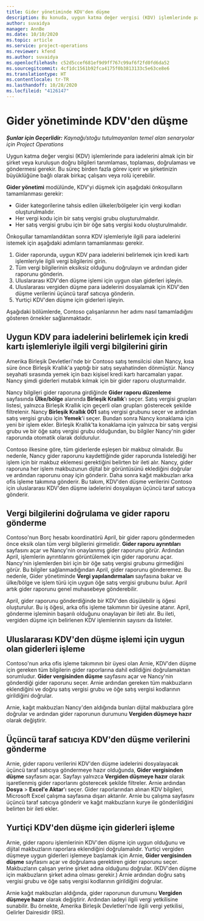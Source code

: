 ```yaml
---
title: Gider yönetiminde KDV'den düşme
description: Bu konuda, uygun katma değer vergisi (KDV) işlemlerinde para iadelerini almayı açıklar.
author: suvaidya
manager: AnnBe
ms.date: 10/10/2020
ms.topic: article
ms.service: project-operations
ms.reviewer: kfend
ms.author: suvaidya
ms.openlocfilehash: c52d5ccef681ef9d9ff767c99af6f2fd0fd6da52
ms.sourcegitcommit: 4cf1dc1561b92fca4175f0b3813133c5e63ce8e6
ms.translationtype: HT
ms.contentlocale: tr-TR
ms.lasthandoff: 10/28/2020
ms.locfileid: "4126147"
---
```

# <a name="vat-recovery-in-expense-management"></a>Gider yönetiminde KDV'den düşme

_**Şunlar için Geçerlidir:** Kaynağı/stoğu tutulmayanları temel alan senaryolar için Project Operations_

Uygun katma değer vergisi (KDV) işlemlerinde para iadelerini almak için bir şirket veya kuruluşun doğru bilgileri tanımlaması, toplaması, doğrulaması ve göndermesi gerekir. Bu süreç birden fazla görev içerir ve şirketinizin büyüklüğüne bağlı olarak birkaç çalışanı veya rolü içerebilir.

**Gider yönetimi** modülünde, KDV'yi düşmek için aşağıdaki önkoşulların tamamlanması gerekir:

- Gider kategorilerine tahsis edilen ülkeler/bölgeler için vergi kodları oluşturulmalıdır.
- Her vergi kodu için bir satış vergisi grubu oluşturulmalıdır.
- Her satış vergisi grubu için bir öğe satış vergisi kodu oluşturulmalıdır.

Önkoşullar tamamlandıktan sonra KDV işlemleriyle ilgili para iadelerini istemek için aşağıdaki adımların tamamlanması gerekir.

1. Gider raporunda, uygun KDV para iadelerini belirlemek için kredi kartı işlemleriyle ilgili vergi bilgilerini girin.
2. Tüm vergi bilgilerinin eksiksiz olduğunu doğrulayın ve ardından gider raporunu gönderin.
3. Uluslararası KDV'den düşme işlemi için uygun olan giderleri işleyin.
4. Uluslararası vergiden düşme para iadelerini dosyalamak için KDV'den düşme verilerini üçüncü taraf satıcıya gönderin.
5. Yurtiçi KDV'den düşme için giderleri işleyin.

Aşağıdaki bölümlerde, Contoso çalışanlarının her adımı nasıl tamamladığını gösteren örnekler sağlanmaktadır.

## <a name="enter-tax-information-about-credit-card-transactions-to-identify-eligible-vat-refunds"></a>Uygun KDV para iadelerini belirlemek için kredi kartı işlemleriyle ilgili vergi bilgilerini girin

Amerika Birleşik Devletleri'nde bir Contoso satış temsilcisi olan Nancy, kısa süre önce Birleşik Krallık'a yaptığı bir satış seyahatinden dönmüştür. Nancy seyahati sırasında yemek için bazı kişisel kredi kartı harcamaları yapar. Nancy şimdi giderleri mutabık kılmak için bir gider raporu oluşturmalıdır.

Nancy bilgileri gider raporuna girdiğinde **Gider raporu düzenleme** sayfasında **Ülke/bölge** alanında **Birleşik Krallık**'ı seçer. Satış vergisi grupları listesi, yalnızca Birleşik Krallık için geçerli olan grupları gösterecek şekilde filtrelenir. Nancy **Birleşik Krallık 001** satış vergisi grubunu seçer ve ardından satış vergisi grubu için **Yemek**'i seçer. Bundan sonra Nancy konaklama için yeni bir işlem ekler. Birleşik Krallık'ta konaklama için yalnızca bir satış vergisi grubu ve bir öğe satış vergisi grubu olduğundan, bu bilgiler Nancy'nin gider raporunda otomatik olarak doldurulur.

Contoso ilkesine göre, tüm giderlerde eşleşen bir makbuz olmalıdır. Bu nedenle, Nancy gider raporunu kaydettiğinde gider raporunda listelediği her işlem için bir makbuz eklemesi gerektiğini belirten bir ileti alır. Nancy, gider raporuna her işlem makbuzunun dijital bir görüntüsünü eklediğini doğrular ve ardından raporunu onay için gönderir. Daha sonra kağıt makbuzları arka ofis işleme takımına gönderir. Bu takım, KDV'den düşme verilerini Contoso için uluslararası KDV'den düşme iadelerini dosyalayan üçüncü taraf satıcıya gönderir.

## <a name="verify-tax-information-and-post-an-expense-report"></a>Vergi bilgilerini doğrulama ve gider raporu gönderme

Contoso'nun Borç hesabı koordinatörü April, bir gider raporu göndermeden önce eksik olan tüm vergi bilgilerini girmelidir. **Gider raporu ayrıntıları** sayfasını açar ve Nancy'nin onaylanmış gider raporunu görür. Ardından April, işlemlerin ayrıntılarını görüntülemek için gider raporunu açar. Nancy'nin işlemlerden biri için bir öğe satış vergisi grubunu girmediğini görür. Bu bilgiler sağlanmadığından April, gider raporunu gönderemez. Bu nedenle, Gider yönetiminde **Vergi yapılandırmaları** sayfasına bakar ve ülke/bölge ve işlem türü için uygun öğe satış vergisi grubunu bulur. April artık gider raporunu genel muhasebeye gönderebilir.

April, gider raporunu gönderdiğinde bir KDV'den düşülebilir iş öğesi oluşturulur. Bu iş öğesi, arka ofis işleme takımının bir üyesine atanır. April, gönderme işleminin başarılı olduğunu onaylayan bir ileti alır. Bu ileti, vergiden düşme için belirlenen KDV işlemlerinin sayısını da listeler.

## <a name="process-expenses-that-are-eligible-for-international-vat-recovery"></a>Uluslararası KDV'den düşme işlemi için uygun olan giderleri işleme

Contoso'nun arka ofis işleme takımının bir üyesi olan Arnie, KDV'den düşme için gereken tüm bilgilerin gider raporlarına dahil edildiğini doğrulamaktan sorumludur. **Gider vergisinden düşme** sayfasını açar ve Nancy'nin gönderdiği gider raporunu seçer. Arnie ardından gereken tüm makbuzların eklendiğini ve doğru satış vergisi grubu ve öğe satış vergisi kodlarının girildiğini doğrular.

Arnie, kağıt makbuzları Nancy'den aldığında bunları dijital makbuzlara göre doğrular ve ardından gider raporunun durumunu **Vergiden düşmeye hazır** olarak değiştirir.

## <a name="send-vat-recovery-data-to-the-third-party-vendor"></a>Üçüncü taraf satıcıya KDV'den düşme verilerini gönderme

Arnie, gider raporu verilerini KDV'den düşme iadelerini dosyalayacak üçüncü taraf satıcıya göndermeye hazır olduğunda, **Gider vergisinden düşme** sayfasını açar. Sayfayı yalnızca **Vergiden düşmeye hazır** olarak işaretlenmiş gider raporlarını gösterecek şekilde filtreler. Arnie ardından **Dosya** &gt; **Excel'e Aktar**'ı seçer. Gider raporlarından alınan KDV bilgileri, Microsoft Excel çalışma sayfasına dışarı aktarılır. Arnie bu çalışma sayfasını üçüncü taraf satıcıya gönderir ve kağıt makbuzların kurye ile gönderildiğini belirten bir ileti ekler.

## <a name="process-expenses-for-domestic-vat-recovery"></a>Yurtiçi KDV'den düşme için giderleri işleme

Arnie, gider raporu işlemlerinin KDV'den düşme için uygun olduğunu ve dijital makbuzların raporlara eklendiğini doğrulamalıdır. Yurtiçi vergiden düşmeye uygun giderleri işlemeye başlamak için Arnie, **Gider vergisinden düşme** sayfasını açar ve doğrulama gerektiren gider raporunu seçer. Makbuzların çalışan yerine şirket adına olduğunu doğrular. (KDV'den düşme için makbuzların şirket adına olması gerekir.) Arnie ardından doğru satış vergisi grubu ve öğe satış vergisi kodlarının girildiğini doğrular.

Arnie kağıt makbuzları aldığında, gider raporunun durumunu **Vergiden düşmeye hazır** olarak değiştirir. Ardından iadeyi ilgili vergi yetkilisine sunabilir. Bu örnekte, Amerika Birleşik Devletleri'nde ilgili vergi yetkilisi, Gelirler Dairesidir (IRS).

